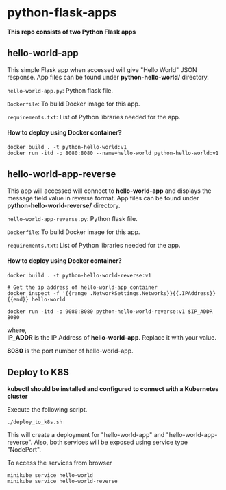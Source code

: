 # python-flask-apps

**This repo consists of two Python Flask apps**

## hello-world-app

This simple Flask app when accessed will give "Hello World" JSON response. App files can be found under **python-hello-world/** directory. 

`hello-world-app.py`: Python flask file.

`Dockerfile`: To build Docker image for this app.

`requirements.txt`: List of Python libraries needed for the app.

#### How to deploy using Docker container?

```
docker build . -t python-hello-world:v1
docker run -itd -p 8080:8080 --name=hello-world python-hello-world:v1
```

## hello-world-app-reverse

This  app will accessed will connect to **hello-world-app** and displays the message field value in reverse format. App files can be found under **python-hello-world-reverse/** directory. 

`hello-world-app-reverse.py`: Python flask file.

`Dockerfile`: To build Docker image for this app.

`requirements.txt`: List of Python libraries needed for the app.

#### How to deploy using Docker container?

```
docker build . -t python-hello-world-reverse:v1

# Get the ip address of hello-world-app container
docker inspect -f '{{range .NetworkSettings.Networks}}{{.IPAddress}}{{end}} hello-world 

docker run -itd -p 9080:8080 python-hello-world-reverse:v1 $IP_ADDR  8080
```
where,  
**IP_ADDR** is the IP Address of **hello-world-app**. Replace it with your value.

**8080** is the port number of hello-world-app.


## Deploy to K8S

**kubectl should be installed and configured to connect with a Kubernetes cluster**

Execute the following script.

```
./deploy_to_k8s.sh
```
This will create a deployment for "hello-world-app" and "hello-world-app-reverse". Also, both services will be exposed using service type "NodePort".

To access the services from browser

```
minikube service hello-world
minikube service hello-world-reverse
```
